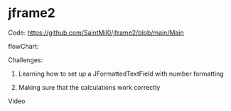 # jframe2

Code:
https://github.com/SaintMil0/jframe2/blob/main/Main

flowChart:

Challenges:
  1. Learning how to set up a JFormattedTextField with number formatting

  2. Making sure that the calculations work correctly

Video
